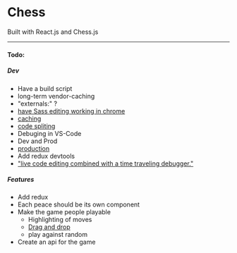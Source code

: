 # Chess

Built with React.js and Chess.js

---

#### Todo:
##### Dev
- Have a build script
- long-term vendor-caching
- "externals:" ?
- [have Sass editing working in chrome](https://medium.com/@toolmantim/getting-started-with-css-sourcemaps-and-in-browser-sass-editing-b4daab987fb0)
- [caching](https://webpack.js.org/guides/caching/)
- [code spliting](https://webpack.js.org/guides/code-splitting/)
- Debuging in VS-Code
- Dev and Prod
- [production](https://webpack.js.org/guides/production/)
- Add redux devtools
- ["live code editing combined with a time traveling debugger."](https://github.com/gaearon/redux-devtools)

##### Features
- Add redux
- Each peace should be its own component
- Make the game people playable
	* Highlighting of moves
	* [Drag and drop](https://react-dnd.github.io/react-dnd/docs-tutorial.html)
	* play against random
- Create an api for the game
